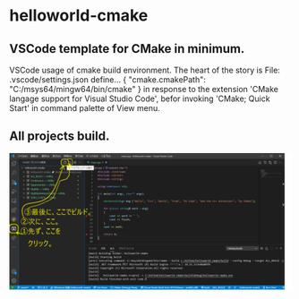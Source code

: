 # helloworld-cmake
## VSCode template for CMake in minimum.
VSCode usage of cmake build environment.
The heart of the story is 
File: .vscode/settings.json define...
{
    "cmake.cmakePath": "C:/msys64/mingw64/bin/cmake"
}
in response to the extension 'CMake langage support for Visual Studio Code',
befor invoking 'CMake; Quick Start' in command palette of View menu.

## All projects build.
![すべてのプロジェクトの構成](/docs/img/cmake-02.png)
